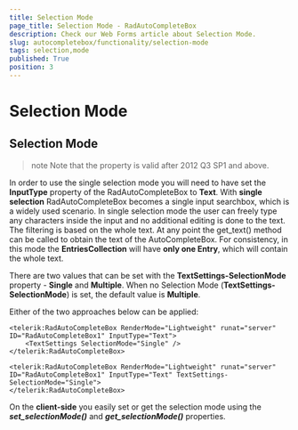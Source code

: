 ```yaml
---
title: Selection Mode
page_title: Selection Mode - RadAutoCompleteBox
description: Check our Web Forms article about Selection Mode.
slug: autocompletebox/functionality/selection-mode
tags: selection,mode
published: True
position: 3
---
```


# Selection Mode



## Selection Mode

>note Note that the property is valid after 2012 Q3 SP1 and above.
>


In order to use the single selection mode you will need to have set the **InputType** property of the RadAutoCompleteBox to **Text**. With **single selection** RadAutoCompleteBox becomes a single input searchbox, which is a widely used scenario. In single selection mode the user can freely type any characters inside the input and no additional editing is done to the text. The filtering is based on the whole text. At any point the get_text() method can be called to obtain the text of the AutoCompleteBox. For consistency, in this mode the **EntriesCollection** will have **only one Entry**, which will contain the whole text.

There are two values that can be set with the **TextSettings-SelectionMode** property - **Single** and **Multiple**. When no Selection Mode (**TextSettings-SelectionMode**) is set, the default value is **Multiple**.

Either of the two approaches below can be applied:

````ASPNET
<telerik:RadAutoCompleteBox RenderMode="Lightweight" runat="server" ID="RadAutoCompleteBox1" InputType="Text">
	<TextSettings SelectionMode="Single" />
</telerik:RadAutoCompleteBox>
````



````ASPNET
<telerik:RadAutoCompleteBox RenderMode="Lightweight" runat="server" ID="RadAutoCompleteBox1" InputType="Text" TextSettings-SelectionMode="Single">
</telerik:RadAutoCompleteBox>
````



On the **client-side** you easily set or get the selection mode using the ***set_selectionMode()*** and ***get_selectionMode()*** properties.
